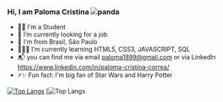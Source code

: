 ### Hi, I am Paloma Cristina  ![panda](https://user-images.githubusercontent.com/69400851/115915679-08f8f280-a44a-11eb-941a-4cf8bed566df.png)
- 👩🏻 I'm a Student
- 🔎 I’m currently looking for a job 
- 🏡 I'm from Brasil, São Paulo
- 👩🏻‍💻 I’m currently learning HTML5, CSS3, JAVASCRIPT, SQL
- 📬 you can find me via email paloma1899@gmail.com or via LinkedIn https://www.linkedin.com/in/paloma-cristina-correa/
- ⚡✨ Fun fact: I'm big fan of Star Wars and Harry Potter 


[![Top Langs](https://github-readme-stats.vercel.app/api/top-langs/?username=PalomaCristina&layout=compact)](https://github.com/PalomaCristina)
[![Top Langs](https://github-readme-stats.vercel.app/api?username=PalomaCristina&show_icons=true&theme=dracula&include_all_commits=true&count_private=true)

